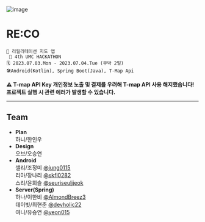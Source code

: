 ![image](https://github.com/Re-Co-umc/RECO_AOS/assets/76805879/d008476a-28a5-499a-99df-aca471722113)

# RE:CO
```
🌱 리필리테이션 지도 앱
 📌 4th UMC HACKATHON
🗓️ 2023.07.03.Mon - 2023.07.04.Tue (무박 2일)
🛠️Android(Kotlin), Spring Boot(Java), T-Map Api
```
**⚠️ T-map API Key 개인정보 노출 및 결제를 우려해 T-map API 사용 해지했습니다! 프로젝트 실행 시 관련 에러가 발생할 수 있습니다.**

---
## Team
- **Plan**  
  하니/한인우  
- **Design**  
  오브/오승연
- **Android**  
  샐리/조정미 [@jung0115](https://github.com/jung0115)  
  리아/장나리 [@skfl0282](https://github.com/skfl0282)  
  스리/윤희슬 [@seuriseuljjeok](https://github.com/seuriseuljjeok)  
- **Server(Spring)**  
  하나/이한비 [@AlmondBreez3](https://github.com/AlmondBreez3)  
  데이빗/최현준 [@devholic22](https://github.com/devholic22)  
  여니/유승연 [@yeon015](https://github.com/yeon015)  
